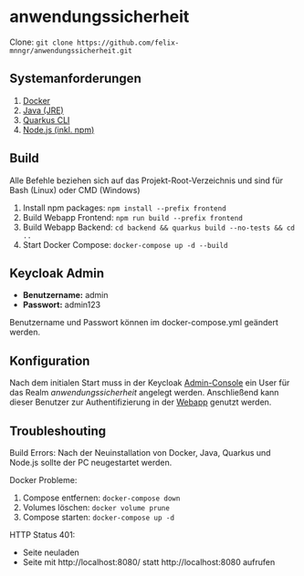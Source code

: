 # anwendungssicherheit
Clone: `git clone https://github.com/felix-mnngr/anwendungssicherheit.git`

## Systemanforderungen
1. [Docker](https://docs.docker.com/get-docker/)
2. [Java (JRE)](https://www.java.com/de/download/manual.jsp)
3. [Quarkus CLI](https://quarkus.io/get-started/)
4. [Node.js (inkl. npm)](https://nodejs.org/de)

## Build 
Alle Befehle beziehen sich auf das Projekt-Root-Verzeichnis und sind für Bash (Linux) oder CMD (Windows)
1. Install npm packages: `npm install --prefix frontend`
2. Build Webapp Frontend: `npm run build --prefix frontend`
3. Build Webapp Backend: `cd backend && quarkus build --no-tests && cd ..`
4. Start Docker Compose: `docker-compose up -d --build`

## Keycloak Admin
- **Benutzername:** admin
- **Passwort:** admin123

Benutzername und Passwort können im docker-compose.yml geändert werden.

## Konfiguration
Nach dem initialen Start muss in der Keycloak [Admin-Console](http://localhost:8180/admin/master/console/#/anwendungssicherheit/users) ein User für das Realm _anwendungssicherheit_ angelegt werden. Anschließend kann dieser Benutzer zur Authentifizierung in der [Webapp](http://localhost:8080/) genutzt werden. 

## Troubleshouting
Build Errors: Nach der Neuinstallation von Docker, Java, Quarkus und Node.js sollte der PC neugestartet werden.

Docker Probleme: 
1. Compose entfernen: `docker-compose down`
2. Volumes löschen: `docker volume prune`
3. Compose starten: `docker-compose up -d`

HTTP Status 401: 
- Seite neuladen
- Seite mit http://localhost:8080/ statt http://localhost:8080 aufrufen
